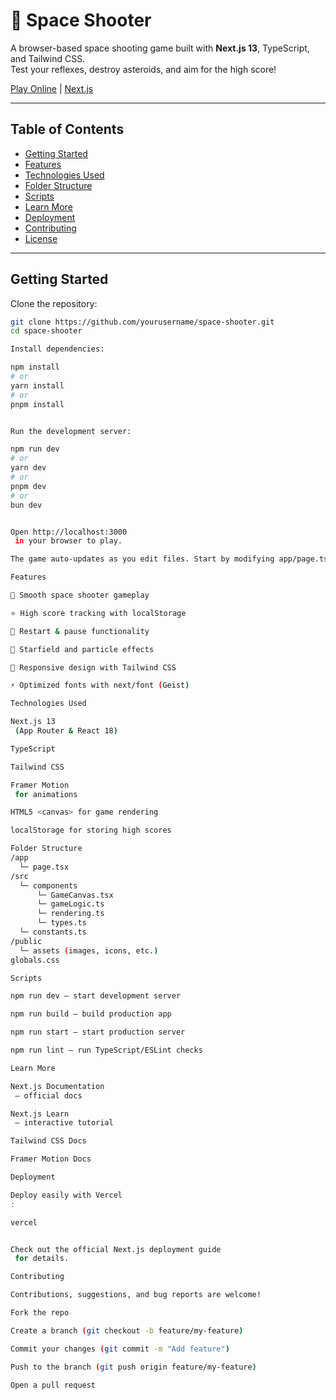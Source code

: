 # 🚀 Space Shooter

A browser-based space shooting game built with **Next.js 13**, TypeScript, and Tailwind CSS.  
Test your reflexes, destroy asteroids, and aim for the high score!

[Play Online](https://your-website.com) | [Next.js](https://nextjs.org)

---

## Table of Contents

- [Getting Started](#getting-started)
- [Features](#features)
- [Technologies Used](#technologies-used)
- [Folder Structure](#folder-structure)
- [Scripts](#scripts)
- [Learn More](#learn-more)
- [Deployment](#deployment)
- [Contributing](#contributing)
- [License](#license)

---

## Getting Started

Clone the repository:

```bash
git clone https://github.com/yourusername/space-shooter.git
cd space-shooter

Install dependencies:

npm install
# or
yarn install
# or
pnpm install


Run the development server:

npm run dev
# or
yarn dev
# or
pnpm dev
# or
bun dev


Open http://localhost:3000
 in your browser to play.

The game auto-updates as you edit files. Start by modifying app/page.tsx or the components in src/components.

Features

🚀 Smooth space shooter gameplay

⭐ High score tracking with localStorage

🔄 Restart & pause functionality

🌌 Starfield and particle effects

🎨 Responsive design with Tailwind CSS

⚡ Optimized fonts with next/font (Geist)

Technologies Used

Next.js 13
 (App Router & React 18)

TypeScript

Tailwind CSS

Framer Motion
 for animations

HTML5 <canvas> for game rendering

localStorage for storing high scores

Folder Structure
/app
  └─ page.tsx
/src
  └─ components
      └─ GameCanvas.tsx
      └─ gameLogic.ts
      └─ rendering.ts
      └─ types.ts
  └─ constants.ts
/public
  └─ assets (images, icons, etc.)
globals.css

Scripts

npm run dev — start development server

npm run build — build production app

npm run start — start production server

npm run lint — run TypeScript/ESLint checks

Learn More

Next.js Documentation
 — official docs

Next.js Learn
 — interactive tutorial

Tailwind CSS Docs

Framer Motion Docs

Deployment

Deploy easily with Vercel
:

vercel


Check out the official Next.js deployment guide
 for details.

Contributing

Contributions, suggestions, and bug reports are welcome!

Fork the repo

Create a branch (git checkout -b feature/my-feature)

Commit your changes (git commit -m "Add feature")

Push to the branch (git push origin feature/my-feature)

Open a pull request